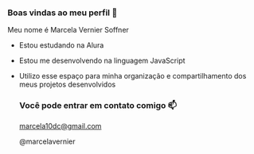 ### Boas vindas ao meu perfil 💜

Meu nome é Marcela Vernier Soffner

- Estou estudando na Alura
- Estou me desenvolvendo na linguagem JavaScript
- Utilizo esse espaço para minha organização e compartilhamento dos meus projetos desenvolvidos

  ### Você pode entrar em contato comigo 📫

  marcela10dc@gmail.com

  @marcelavernier
